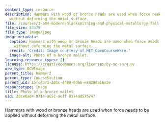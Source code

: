 ```yaml
---
content_type: resource
description: Hammers with wood or bronze heads are used when force needs to be applied
  without deforming the metal surface.
file: /courses/3-a04-modern-blacksmithing-and-physical-metallurgy-fall-2008/20ce8ad4b714a65cacff8174ad57b747_024.jpg
file_size: 83479
file_type: image/jpeg
image_metadata:
  caption: Hammers with wood or bronze heads are used when force needs to be applied
    without deforming the metal surface.
  credit: 'Credit: Image courtesy of MIT OpenCourseWare.'
  image-alt: Photo of a bronze mallet.
learning_resource_types: []
license: https://creativecommons.org/licenses/by-nc-sa/4.0/
ocw_type: OCWImage
parent_title: hammer3
parent_type: CourseSection
parent_uid: 15fc4371-201c-4689-0d66-e89298a16a2e
resourcetype: Image
title: Photo of a bronze mallet
uid: 20ce8ad4-b714-a65c-acff-8174ad57b747
---
```

Hammers with wood or bronze heads are used when force needs to be applied without deforming the metal surface.